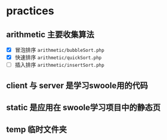 # practices
## arithmetic  主要收集算法
- [x] 冒泡排序 `arithmetic/bubbleSort.php`
- [x] 快速排序 `arithmetic/quickSort.php`
- [ ] 插入排序 `arithmetic/insertSort.php`

## client 与 server 是学习swoole用的代码
## static 是应用在 swoole学习项目中的静态页
## temp 临时文件夹
